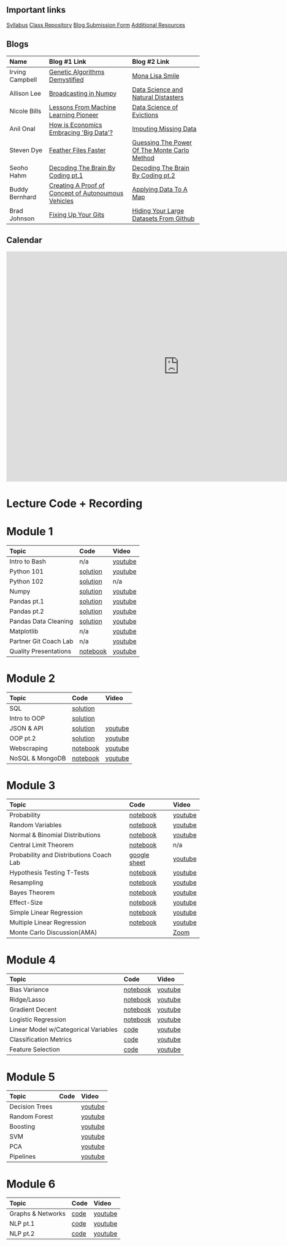 ## Important links 

[Syllabus](https://drive.google.com/file/d/1GV1nO8scPDJ6YRjHhkZdivPyLsZ90CQx/view?usp=sharing)
[Class Repository](https://github.com/learn-co-students/dc-ds-100719)
[Blog Submission Form](https://forms.gle/ZY6mA2pyRRnhUiem9)
[Additional Resources](https://drive.google.com/open?id=1qYxioNRi3tJmA-PrsdJZm16RDEnyk_fsLLETlCRsScU)

## Blogs
|  Name | Blog #1 Link | Blog #2 Link |
|:---|:---|:---|
|  Irving Campbell | [Genetic Algorithms Demystified](https://medium.com/@irving.campbell/genetic-algorithms-demystified-71d664afd961) | [Mona Lisa Smile](https://medium.com/@irving.campbell/mona-lisa-smile-334a28abf0b) |
|  Allison Lee | [Broadcasting in Numpy](https://medium.com/@allison.alee/broadcasting-in-numpy-a-primer-87cc5d299afa) | [Data Science and Natural Distasters](https://medium.com/@allison.alee/data-science-and-natural-disasters-9488d2559877) |
|  Nicole Bills | [Lessons From Machine Learning Pioneer](https://medium.com/@nicolejaneway/lessons-from-machine-learning-pioneer-predata-625c6de4b076) | [Data Science of Evictions](https://medium.com/@nicolejaneway/data-science-of-evictions-874a41f3cc36) |
|  Anil Onal | [How is Economics Embracing 'Big Data'?](https://medium.com/p/10de60630f4c/edit) | [Imputing Missing Data](https://medium.com/p/40eb95f0b9d1/edit) |
|  Steven Dye | [Feather Files Faster](https://medium.com/@steven.p.dye/feather-files-faster-than-the-speed-of-light-d4666ce24387) | [Guessing The Power Of The Monte Carlo Method](https://medium.com/@steven.p.dye/just-keep-guessing-the-power-of-the-monte-carlo-method-f06bc6f33d19) |
|  Seoho Hahm | [Decoding The Brain By Coding pt.1](https://medium.com/@seoho.h/decoding-the-brain-by-coding-1-c4f8aa7118ac) | [Decoding The Brain By Coding pt.2](https://medium.com/@seoho.h/decoding-the-brain-by-coding-2-85903d0a90e7) |
|  Buddy Bernhard | [Creating A Proof of Concept of Autonoumous Vehicles](https://medium.com/@budsmaterial/using-data-science-python-and-an-rc-car-to-create-a-proof-of-concept-autonomous-vehicle-85aa6a90d47b) | [Applying Data To A Map](https://medium.com/@budsmaterial/applying-data-to-a-map-a65816147c56)|
|  Brad Johnson | [Fixing Up Your Gits](https://medium.com/@climatebrad/fixing-up-your-gits-6389884f94ae) | [Hiding Your Large Datasets From Github](https://medium.com/@climatebrad/hiding-your-large-datasets-from-github-14a3674c539c) |


## Calendar

<iframe src="https://calendar.google.com/calendar/embed?height=600&amp;wkst=1&amp;bgcolor=%23ffffff&amp;ctz=America%2FNew_York&amp;src=ZmxhdGlyb25zY2hvb2wuY29tXzY0bGtyZ2xtbzRncmk2ZzlsdDdldWM2ODhjQGdyb3VwLmNhbGVuZGFyLmdvb2dsZS5jb20&amp;color=%23AD1457&amp;showTitle=0&amp;showPrint=0&amp;showTabs=0&amp;showCalendars=0&amp;showTz=0&amp;mode=WEEK" style="border-width:0" width="900" height="600" frameborder="0" scrolling="no"></iframe>

# Lecture Code + Recording
# Module 1

| Topic                                  | Code                | Video                |
|:---|:---|:---|
|Intro to Bash| n/a |[youtube](https://www.youtube.com/watch?v=fXbkHaPrkF8)|
|Python 101|[solution](https://github.com/learn-co-students/dc-ds-100719/tree/master/module-1/week-1/day-2-python-1)|[youtube](https://www.youtube.com/watch?v=kilgQH4hLhQ)|
|Python 102|[solution](https://github.com/learn-co-students/dc-ds-100719/tree/master/module-1/week-1/day-3-python-2)| n/a|
|Numpy|[solution](https://github.com/learn-co-students/dc-ds-100719/blob/master/module-1/week-1/day-4-libraries-numpy/libraries-numpy-enkeboll.ipynb)|[youtube](https://youtu.be/nNr-dUMHMIQ)|
|Pandas pt.1|[solution](https://github.com/learn-co-students/dc-ds-100719/blob/master/module-1/week-1/day-5-pandas-1/pandas-1-enkeboll.ipynb)|[youtube](https://www.youtube.com/watch?v=3jo2w4BHiCc)|
|Pandas pt.2|[solution](https://github.com/learn-co-students/dc-ds-100719/blob/master/module-1/week-2/day-6-pandas-part-2/manipulating_data_with_pandas_Ali.ipynb)|[youtube](https://youtu.be/QWK1XvmqfVk)|
|Pandas Data Cleaning|[solution](https://github.com/learn-co-students/dc-ds-100719/blob/master/module-1/week-2/day-7-cleaning_data_pandas/pandas-3-data-cleaning-mmitchell.ipynb)|[youtube](https://youtu.be/sxr12YlToqM)|
|Matplotlib|n/a|[youtube](https://www.youtube.com/watch?v=yhkekd8q_7U)|
|Partner Git Coach Lab| n/a |[youtube](https://youtu.be/uGZVttInQ1M)|
|Quality Presentations|[notebook](https://github.com/learn-co-students/dc-ds-100719/tree/master/module-1/week-2/day-5-quality-presentations)|[youtube](https://youtu.be/sqwY7Hlg0Qg)|

# Module 2
| Topic                                  | Code                | Video                |
|:---|:---|:---|
|SQL |[solution](https://github.com/learn-co-students/dc-ds-100719/blob/master/module-2/week-1/day-1-sql-pandas/sql-to-pandas-solutions.ipynb)||
|Intro to OOP|[solution](https://github.com/learn-co-students/dc-ds-100719/blob/master/module-2/week-1/day-2-object-oriented-programming/OOP.ipynb)||
|JSON & API|[solution](https://github.com/learn-co-students/dc-ds-100719/blob/master/module-2/week-2/day-1-json-apis/json-api-enkeboll.ipynb)|[youtube](https://www.youtube.com/watch?v=hJcqRn7UkUE)|
|OOP pt.2|[solution](https://github.com/learn-co-students/dc-ds-100719/blob/master/module-2/week-2/day-1-more-oop/oop-2-enkeboll.ipynb)|[youtube](https://www.youtube.com/watch?v=3c0tidOXXq0)|
|Webscraping|[notebook](https://github.com/learn-co-students/dc-ds-100719/blob/master/module-2/week-2/day-2-webscraping/webscraping-enkeboll.ipynb)|[youtube](https://www.youtube.com/watch?v=yfleNKC--Ig)|
|NoSQL & MongoDB|[notebook](https://github.com/learn-co-students/dc-ds-100719/blob/master/module-2/week-2/day-4-nosql-mongo/nosql.ipynb)|[youtube](https://www.youtube.com/watch?v=HlQc7iar0RA)|

# Module 3
| Topic                                  | Code                | Video                |
|:---|:---|:---|
|Probability|[notebook](https://github.com/learn-co-students/dc-ds-100719/blob/master/module-3/week-1/day-1-probability/probability_1007.ipynb)|[youtube](https://youtu.be/5kfwir3rvIY)|
|Random Variables|[notebook](https://github.com/learn-co-students/dc-ds-100719/blob/master/module-3/week-1/day-2-Random_variables/Distributions.ipynb) |[youtube](https://youtu.be/qSku113_G3s)|
|Normal & Binomial Distributions | [notebook](https://github.com/learn-co-students/dc-ds-100719/blob/master/module-3/week-1/day-3-Sampling_distribution_CLT/Normal_Binomial_Sampling_Distributions.ipynb) | [youtube](https://youtu.be/b3-r5N-ZFqY)|
|Central Limit Theorem| [notebook](https://github.com/learn-co-students/dc-ds-100719/blob/master/module-3/week-1/day-4-CLT/CLT_Hypothsis_testing.ipynb)| n/a |
|Probability and Distributions Coach Lab | [google sheet](https://docs.google.com/document/d/1lTD4KbUtPoZUKmJGZOk2KXx_ub9J1w7C-t-Rrgtb9-g/edit?usp=sharing) | [youtube]( https://youtu.be/llhsgMtzsuw) |
|Hypothesis Testing T-Tests|  [notebook](https://github.com/learn-co-students/dc-ds-100719/blob/master/module-3/week-1/day-5-Hypothesis%20Testing-T-tests/hypothesis_testing_final.ipynb)|[youtube](https://youtu.be/FcV-lgt4i18)|
|Resampling|[notebook](https://github.com/learn-co-students/dc-ds-100719/tree/master/module-3/week-2/day-1-resampling)|[youtube](https://youtu.be/RwgjK5LH2SA)|
|Bayes Theorem|[notebook](https://github.com/learn-co-students/dc-ds-100719/tree/master/module-3/week-2/day-2-Bayes_theorem)|[youtube](https://youtu.be/YXDoWrl8Kd0)|
|Effect-Size|[notebook](https://github.com/learn-co-students/dc-ds-100719/tree/master/module-3/week-2/day-3-Power_effect_size)|[youtube](https://youtu.be/lQNFKHdBgpo)|
|Simple Linear Regression|[notebook](https://github.com/learn-co-students/dc-ds-100719/tree/master/module-3/week-2/day-4-simple_linear_regression)|[youtube](https://youtu.be/hgjagUMu8Lc)|
|Multiple Linear Regression|[notebook](https://github.com/learn-co-students/dc-ds-100719/tree/master/module-3/week-2/day-5-multiple_linear_regression)|[youtube](https://www.youtube.com/watch?v=HL5PSwhm9cE&feature=youtu.be)|
|Monte Carlo Discussion(AMA)||[Zoom](https://wework.zoom.us/recording/detail?meeting_id=AfLq5eRdQBCJ2PVZTosOtw%3D%3D)|


# Module 4
| Topic                                  | Code                | Video                |
|:---|:---|:---|
|Bias Variance|[notebook](https://github.com/learn-co-students/dc-ds-100719/tree/master/module-4/day-1-Polynomial_Bias-Variance)|[youtube](https://youtu.be/qZtPH9EQbHw)|
| Ridge/Lasso | [notebook](https://github.com/learn-co-students/dc-ds-100719/tree/master/module-4/week-1/day-2-Regularization) | [youtube](https://youtu.be/kna7gxsv5Y0)
|Gradient Decent|[notebook](https://github.com/learn-co-students/dc-ds-100719/tree/master/module-4/week-1/Day-2-GradientDescent)| [youtube](https://youtu.be/5XfG2V4Nc3E)|
|Logistic Regression| [notebook](https://github.com/learn-co-students/dc-ds-100719/tree/master/module-4/week-1/Day-3-Logistic_Regression)|[youtube](https://youtu.be/SiIDixbNRD8)|
| Linear Model w/Categorical Variables| [code]() | [youtube](https://youtu.be/KyUgDlDl8wc) | 
|Classification Metrics| [code](https://github.com/learn-co-students/dc-ds-100719/tree/master/module-4/week-1/Day-4-Classification_metrics) | [youtube](https://youtu.be/lb1dSUzWRCo) |
|Feature Selection| [code](https://github.com/learn-co-students/dc-ds-100719/tree/master/module-4/week-1/day-5-Feature_Selection/feature_selection) | [youtube](ttps://youtu.be/fvbPpT8OtKQ)|

# Module 5
| Topic                                  | Code                | Video                |
|:---|:---|:---|
| Decision Trees|                |[youtube](https://youtu.be/QUkaZmKJFHU)|
|Random Forest|                  |[youtube](https://youtu.be/22OBuDZlOIw)|
|Boosting|                       |[youtube](https://youtu.be/bP9t9cxmfL0)|
|SVM|                            |[youtube]()|
|PCA|                            |[youtube](https://youtu.be/uEIflceIEnY)|
|Pipelines|                      |[youtube]( https://youtu.be/7u_TlUD8ymQ)|

# Module 6 
| Topic                                  | Code                | Video                |
|:---|:---|:---|
| Graphs & Networks | [code](https://github.com/learn-co-students/dc-ds-100719/tree/master/module-6/day-1-networks-graphs) | [youtube](https://youtu.be/_k02r5LP2sI) |
| NLP pt.1 | [code](https://github.com/learn-co-students/dc-ds-100719/tree/master/module-6/day-2-nlp-1) | [youtube](https://www.youtube.com/KU_K69B_dC0)|
| NLP pt.2 | [code](https://github.com/learn-co-students/dc-ds-100719/tree/master/module-6/day-2-nlp-2) | [youtube](https://youtu.be/joRVaiPGj_Y) |


